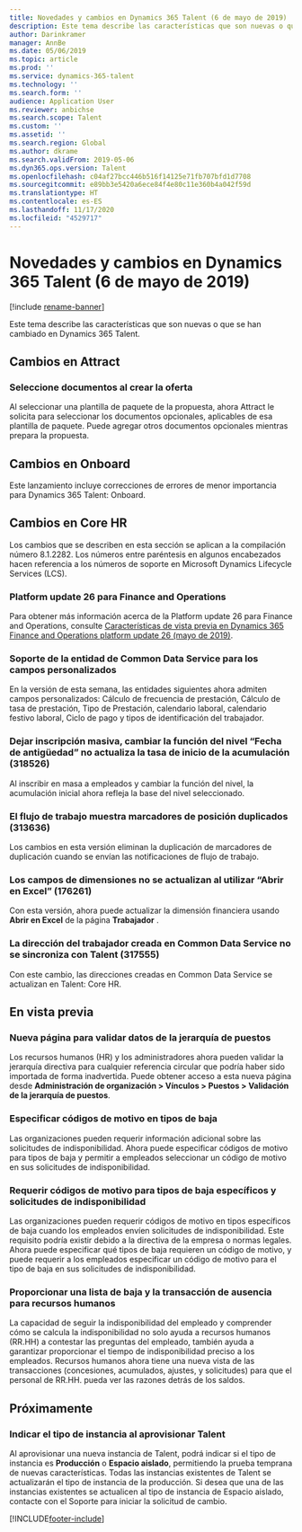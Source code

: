 ```yaml
---
title: Novedades y cambios en Dynamics 365 Talent (6 de mayo de 2019)
description: Este tema describe las características que son nuevas o que se han cambiado en Microsoft Dynamics 365 Talent.
author: Darinkramer
manager: AnnBe
ms.date: 05/06/2019
ms.topic: article
ms.prod: ''
ms.service: dynamics-365-talent
ms.technology: ''
ms.search.form: ''
audience: Application User
ms.reviewer: anbichse
ms.search.scope: Talent
ms.custom: ''
ms.assetid: ''
ms.search.region: Global
ms.author: dkrame
ms.search.validFrom: 2019-05-06
ms.dyn365.ops.version: Talent
ms.openlocfilehash: c04af27bcc446b516f14125e71fb707bfd1d7708
ms.sourcegitcommit: e89bb3e5420a6ece84f4e80c11e360b4a042f59d
ms.translationtype: HT
ms.contentlocale: es-ES
ms.lasthandoff: 11/17/2020
ms.locfileid: "4529717"
---
```

# <a name="whats-new-or-changed-in-dynamics-365-talent-may-6-2019"></a>Novedades y cambios en Dynamics 365 Talent (6 de mayo de 2019)

[!include [rename-banner](~/includes/cc-data-platform-banner.md)]

Este tema describe las características que son nuevas o que se han cambiado en Dynamics 365 Talent.

## <a name="changes-in-attract"></a>Cambios en Attract

### <a name="select-optional-documents-upon-offer-creation"></a>Seleccione documentos al crear la oferta

Al seleccionar una plantilla de paquete de la propuesta, ahora Attract le solicita para seleccionar los documentos opcionales, aplicables de esa plantilla de paquete. Puede agregar otros documentos opcionales mientras prepara la propuesta.

## <a name="changes-in-onboard"></a>Cambios en Onboard

Este lanzamiento incluye correcciones de errores de menor importancia para Dynamics 365 Talent: Onboard.

## <a name="changes-in-core-hr"></a>Cambios en Core HR

Los cambios que se describen en esta sección se aplican a la compilación número 8.1.2282. Los números entre paréntesis en algunos encabezados hacen referencia a los números de soporte en Microsoft Dynamics Lifecycle Services (LCS).

### <a name="platform-update-26-for-finance-and-operations"></a>Platform update 26 para Finance and Operations

Para obtener más información acerca de la Platform update 26 para Finance and Operations, consulte [Características de vista previa en Dynamics 365 Finance and Operations platform update 26 (mayo de 2019)](https://docs.microsoft.com/dynamics365/unified-operations/fin-and-ops/get-started/whats-new-platform-update-26). 

### <a name="common-data-service-entity-support-for-custom-fields"></a>Soporte de la entidad de Common Data Service para los campos personalizados

En la versión de esta semana, las entidades siguientes ahora admiten campos personalizados: Cálculo de frecuencia de prestación, Cálculo de tasa de prestación, Tipo de Prestación, calendario laboral, calendario festivo laboral, Ciclo de pago y tipos de identificación del trabajador.

### <a name="leave-mass-enrollment-changing-the-tier-basis-to-seniority-date-doesnt-refresh-the-initial-accrual-rate-318526"></a>Dejar inscripción masiva, cambiar la función del nivel “Fecha de antigüedad” no actualiza la tasa de inicio de la acumulación (318526)

Al inscribir en masa a empleados y cambiar la función del nivel, la acumulación inicial ahora refleja la base del nivel seleccionado.

### <a name="workflow-showing-duplicate-place-holders-313636"></a>El flujo de trabajo muestra marcadores de posición duplicados (313636)

Los cambios en esta versión eliminan la duplicación de marcadores de duplicación cuando se envían las notificaciones de flujo de trabajo.

### <a name="dimension-fields-arent-updated-when-using-open-in-excel-176261"></a>Los campos de dimensiones no se actualizan al utilizar “Abrir en Excel” (176261)

Con esta versión, ahora puede actualizar la dimensión financiera usando **Abrir en Excel** de la página **Trabajador** . 

### <a name="worker-address-created-in-common-data-service-isnt-synced-to-talent-317555"></a>La dirección del trabajador creada en Common Data Service no se sincroniza con Talent (317555)

Con este cambio, las direcciones creadas en Common Data Service se actualizan en Talent: Core HR.


## <a name="in-preview"></a>En vista previa

### <a name="new-page-to-validate-position-hierarchy-data"></a>Nueva página para validar datos de la jerarquía de puestos

Los recursos humanos (HR) y los administradores ahora pueden validar la jerarquía directiva para cualquier referencia circular que podría haber sido importada de forma inadvertida. Puede obtener acceso a esta nueva página desde **Administración de organización > Vínculos > Puestos > Validación de la jerarquía de puestos**.

### <a name="specify-reason-codes-on-leave-types"></a>Especificar códigos de motivo en tipos de baja

Las organizaciones pueden requerir información adicional sobre las solicitudes de indisponibilidad. Ahora puede especificar códigos de motivo para tipos de baja y permitir a empleados seleccionar un código de motivo en sus solicitudes de indisponibilidad.

### <a name="require-reason-codes-for-specific-leave-types-on-time-off-requests"></a>Requerir códigos de motivo para tipos de baja específicos y solicitudes de indisponibilidad

Las organizaciones pueden requerir códigos de motivo en tipos específicos de baja cuando los empleados envíen solicitudes de indisponibilidad. Este requisito podría existir debido a la directiva de la empresa o normas legales. Ahora puede especificar qué tipos de baja requieren un código de motivo, y puede requerir a los empleados especificar un código de motivo para el tipo de baja en sus solicitudes de indisponibilidad.

### <a name="provide-a-leave-and-absence-transaction-list-for-hr"></a>Proporcionar una lista de baja y la transacción de ausencia para recursos humanos

La capacidad de seguir la indisponibilidad del empleado y comprender cómo se calcula la indisponibilidad no solo ayuda a recursos humanos (RR.HH) a contestar las preguntas del empleado, también ayuda a garantizar proporcionar el tiempo de indisponibilidad preciso a los empleados. Recursos humanos ahora tiene una nueva vista de las transacciones (concesiones, acumulados, ajustes, y solicitudes) para que el personal de RR.HH. pueda ver las razones detrás de los saldos.

## <a name="coming-soon"></a>Próximamente

### <a name="indicate-instance-type-when-provisioning-talent"></a>Indicar el tipo de instancia al aprovisionar Talent

Al aprovisionar una nueva instancia de Talent, podrá indicar si el tipo de instancia es **Producción** o **Espacio aislado**, permitiendo la prueba temprana de nuevas características. Todas las instancias existentes de Talent se actualizarán el tipo de instancia de la producción. Si desea que una de las instancias existentes se actualicen al tipo de instancia de Espacio aislado, contacte con el Soporte para iniciar la solicitud de cambio.


[!INCLUDE[footer-include](../includes/footer-banner.md)]